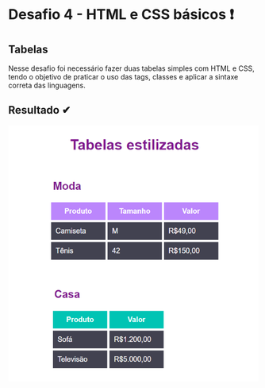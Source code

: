 # Desafio 4 - HTML e CSS básicos ❗

## Tabelas 

Nesse desafio foi necessário fazer duas tabelas simples com HTML e CSS, tendo o objetivo de praticar o uso das tags, classes e aplicar a sintaxe correta das linguagens.
 
## Resultado ✔
<img src="./imagem/tabelas_desafio4.png" alt="imagem da tabela estilizada">




